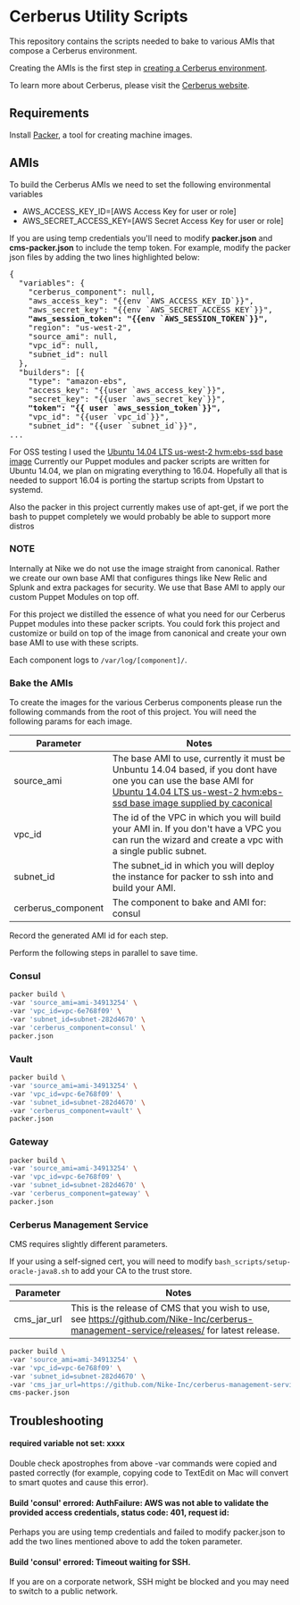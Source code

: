 # Cerberus Utility Scripts

This repository contains the scripts needed to bake to various AMIs that compose a Cerberus environment.

Creating the AMIs is the first step in [creating a Cerberus environment](http://engineering.nike.com/cerberus/docs/administration-guide/creating-an-environment).

To learn more about Cerberus, please visit the [Cerberus website](http://engineering.nike.com/cerberus/).

## Requirements

Install [Packer](https://www.packer.io/docs/installation.html), a tool for creating machine images.

## AMIs

To build the Cerberus AMIs we need to set the following environmental variables

- AWS_ACCESS_KEY_ID=[AWS Access Key for user or role]
- AWS_SECRET_ACCESS_KEY=[AWS Secret Access Key for user or role]

If you are using temp credentials you'll need to modify **packer.json** and **cms-packer.json** to include the temp 
token. For example, modify the packer json files by adding the two lines highlighted below:

<pre>
{
  "variables": {
    "cerberus_component": null,
    "aws_access_key": "{{env `AWS_ACCESS_KEY_ID`}}",
    "aws_secret_key": "{{env `AWS_SECRET_ACCESS_KEY`}}",
    <b>"aws_session_token": "{{env `AWS_SESSION_TOKEN`}}",</b>
    "region": "us-west-2",
    "source_ami": null,
    "vpc_id": null,
    "subnet_id": null
  },
  "builders": [{
    "type": "amazon-ebs",
    "access_key": "{{user `aws_access_key`}}",
    "secret_key": "{{user `aws_secret_key`}}",
    <b>"token": "{{ user `aws_session_token`}}",</b>
    "vpc_id": "{{user `vpc_id`}}",
    "subnet_id": "{{user `subnet_id`}}",
...
</pre>

For OSS testing I used the [Ubuntu 14.04 LTS us-west-2 hvm:ebs-ssd base image](https://cloud-images.ubuntu.com/locator/ec2/)
Currently our Puppet modules and packer scripts are written for Ubuntu 14.04, we plan on migrating everything to 16.04.
Hopefully all that is needed to support 16.04 is porting the startup scripts from Upstart to systemd.

Also the packer in this project currently makes use of apt-get, if we port the bash to puppet completely we would
probably be able to support more distros

### NOTE
Internally at Nike we do not use the image straight from canonical. Rather we create our own base AMI that configures
things like New Relic and Splunk and extra packages for security. We use that Base AMI to apply our custom Puppet Modules on top off.

For this project we distilled the essence of what you need for our Cerberus Puppet modules into these packer scripts.
You could fork this project and customize or build on top of the image from canonical and create your own base AMI to
use with these scripts.

Each component logs to `/var/log/[component]/`.

### Bake the AMIs
To create the images for the various Cerberus components please run the following commands from the root of this project.
You will need the following params for each image.

Parameter          | Notes
-------------------|-------
source_ami         | The base AMI to use, currently it must be Unbuntu 14.04 based, if you dont have one you can use the base AMI for [Ubuntu 14.04 LTS us-west-2 hvm:ebs-ssd base image supplied by caconical](https://cloud-images.ubuntu.com/locator/ec2/)
vpc_id             | The id of the VPC in which you will build your AMI in. If you don't have a VPC you can run the wizard and create a vpc with a single public subnet.
subnet_id          | The subnet_id in which you will deploy the instance for packer to ssh into and build your AMI.
cerberus_component | The component to bake and AMI for: consul | vault | gateway | cms

Record the generated AMI id for each step.

Perform the following steps in parallel to save time.

### Consul

```bash
packer build \
-var 'source_ami=ami-34913254' \
-var 'vpc_id=vpc-6e768f09' \
-var 'subnet_id=subnet-282d4670' \
-var 'cerberus_component=consul' \
packer.json
```

### Vault

```bash
packer build \
-var 'source_ami=ami-34913254' \
-var 'vpc_id=vpc-6e768f09' \
-var 'subnet_id=subnet-282d4670' \
-var 'cerberus_component=vault' \
packer.json  
```
### Gateway

```bash
packer build \
-var 'source_ami=ami-34913254' \
-var 'vpc_id=vpc-6e768f09' \
-var 'subnet_id=subnet-282d4670' \
-var 'cerberus_component=gateway' \
packer.json
```

### Cerberus Management Service

CMS requires slightly different parameters.

If your using a self-signed cert, you will need to modify `bash_scripts/setup-oracle-java8.sh` to add your CA to the trust store.

Parameter     | Notes
--------------|-------
cms_jar_url   | This is the release of CMS that you wish to use, see https://github.com/Nike-Inc/cerberus-management-service/releases/ for latest release.

```bash
packer build \
-var 'source_ami=ami-34913254' \
-var 'vpc_id=vpc-6e768f09' \
-var 'subnet_id=subnet-282d4670' \
-var 'cms_jar_url=https://github.com/Nike-Inc/cerberus-management-service/releases/download/v0.7.0/cms.jar' \
cms-packer.json
```

## Troubleshooting

#### required variable not set: xxxx

Double check apostrophes from above -var commands were copied and pasted correctly (for example, copying code to
TextEdit on Mac will convert to smart quotes and cause this error).

#### Build 'consul' errored: AuthFailure: AWS was not able to validate the provided access credentials, status code: 401, request id:

Perhaps you are using temp credentials and failed to modify packer.json to add the two lines mentioned above to add the
token parameter.

#### Build 'consul' errored: Timeout waiting for SSH.

If you are on a corporate network, SSH might be blocked and you may need to switch to a public network.
